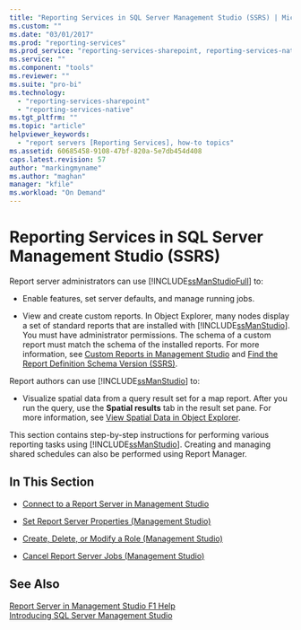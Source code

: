 ```yaml
---
title: "Reporting Services in SQL Server Management Studio (SSRS) | Microsoft Docs"
ms.custom: ""
ms.date: "03/01/2017"
ms.prod: "reporting-services"
ms.prod_service: "reporting-services-sharepoint, reporting-services-native"
ms.service: ""
ms.component: "tools"
ms.reviewer: ""
ms.suite: "pro-bi"
ms.technology: 
  - "reporting-services-sharepoint"
  - "reporting-services-native"
ms.tgt_pltfrm: ""
ms.topic: "article"
helpviewer_keywords: 
  - "report servers [Reporting Services], how-to topics"
ms.assetid: 60685458-9108-47bf-820a-5e7db454d408
caps.latest.revision: 57
author: "markingmyname"
ms.author: "maghan"
manager: "kfile"
ms.workload: "On Demand"
---
```

# Reporting Services in SQL Server Management Studio (SSRS)
  Report server administrators can use [!INCLUDE[ssManStudioFull](../../includes/ssmanstudiofull-md.md)] to:  
  
-   Enable features, set server defaults, and manage running jobs.  
  
-   View and create custom reports. In Object Explorer, many nodes display a set of standard reports that are installed with [!INCLUDE[ssManStudio](../../includes/ssmanstudio-md.md)]. You must have administrator permissions. The schema of a custom report must match the schema of the installed reports. For more information, see [Custom Reports in Management Studio](http://msdn.microsoft.com/library/1ba3f758-f39b-4f5f-91ca-516cedc78979) and [Find the Report Definition Schema Version &#40;SSRS&#41;](../../reporting-services/reports/find-the-report-definition-schema-version-ssrs.md).  
  
 Report authors can use [!INCLUDE[ssManStudio](../../includes/ssmanstudio-md.md)] to:  
  
-   Visualize spatial data from a query result set for a map report. After you run the query, use the **Spatial results** tab in the result set pane. For more information, see [View Spatial Data in Object Explorer](../../relational-databases/scripting/view-spatial-data-in-object-explorer.md).  
  
 This section contains step-by-step instructions for performing various reporting tasks using [!INCLUDE[ssManStudio](../../includes/ssmanstudio-md.md)]. Creating and managing shared schedules can also be performed using Report Manager.  
  
## In This Section  
  
-   [Connect to a Report Server in Management Studio](../../reporting-services/tools/connect-to-a-report-server-in-management-studio.md)  
  
-   [Set Report Server Properties &#40;Management Studio&#41;](../../reporting-services/tools/set-report-server-properties-management-studio.md)  
  
-   [Create, Delete, or Modify a Role &#40;Management Studio&#41;](../../reporting-services/security/role-definitions-create-delete-or-modify.md)  
  
-   [Cancel Report Server Jobs &#40;Management Studio&#41;](../../reporting-services/tools/cancel-report-server-jobs-management-studio.md)  
  
## See Also  
 [Report Server in Management Studio F1 Help](../../reporting-services/tools/report-server-in-management-studio-f1-help.md)   
 [Introducing SQL Server Management Studio](http://msdn.microsoft.com/library/f289e978-14ca-46ef-9e61-e1fe5fd593be)  
  
  
